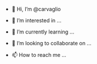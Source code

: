 - 👋 Hi, I’m @carvaglio

- 👀 I’m interested in ...

- 🌱 I’m currently learning ...

- 💞️ I’m looking to collaborate on ...

- 📫 How to reach me ...

